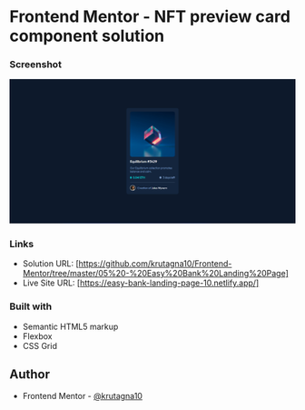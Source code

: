 # Frontend Mentor - NFT preview card component solution

### Screenshot

![](Screenshot/Screenshot.png)

### Links

- Solution URL: [https://github.com/krutagna10/Frontend-Mentor/tree/master/05%20-%20Easy%20Bank%20Landing%20Page]
- Live Site URL: [https://easy-bank-landing-page-10.netlify.app/]

### Built with

- Semantic HTML5 markup
- Flexbox
- CSS Grid


## Author
- Frontend Mentor - [@krutagna10](https://www.frontendmentor.io/profile/krutagna10)



